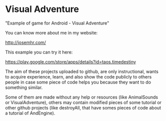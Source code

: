 # Visual Adventure

"Example of game for Android - Visual Adventure"

You can know more about me in my website:

http://josemhr.com/

This example you can try it here:

https://play.google.com/store/apps/details?id=taos.timedestiny

The aim of these projects uploaded to github, are only instructional, wants to acquire experience, learn, and also show the code publicly to others people in case some piece of code helps you because they want to do something similar.

Some of them are made without any help or resources (like AnimalSounds or VisualAdventure), others may contain modified pieces of some tutorial or other github projects (like destroyAll, that have somes pieces of code about a tutorial of AndEngine).
